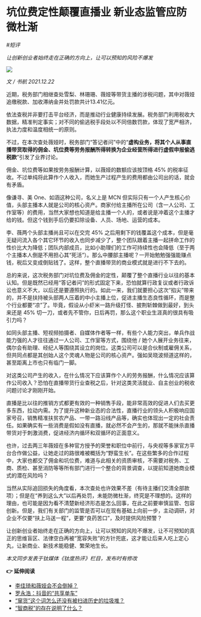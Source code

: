 # 坑位费定性颠覆直播业 新业态监管应防微杜渐

*#短评*

*让创新创业者始终走在正确的方向上，让可以预知的风险不爆发*

![](https://lishuhang.me/img/2021/12/1222-00.jpg)

*文 / 书航 2021.12.22*

近期，税务部门相继查处雪梨、林珊珊、薇娅等带货主播的涉税问题，其中对薇娅追缴税款、加收滞纳金并处罚款共计13.41亿元。

依法查税并非要打击平台经济，而是推动行业健康持续发展。税务部门利用税收大数据，精准判定事实；对不同的偷逃税手段处以不同倍数罚款，体现了宽严相济，执法力度和温度相统一的原则。

不过，在本次查处薇娅时，税务部门“答记者问”中的“**虚构业务，将其个人从事直播带货取得的佣金、坑位费等劳务报酬所得转换为企业经营所得进行虚假申报偷逃税款**”引发了业界讨论。

佣金、坑位费等如果按劳务报酬计算，以薇娅的数额应该按顶格 45% 的税率征收。不过单纯将此算作个人收入，而她生产过程产生的费用都由公司出的话，就会有矛盾。

像谦寻、美 One、如涵这种公司，名义上是 MCN 但实际只有一个人产生核心价值，头部主播本人就是公司的核心资产。商家付给主播所在公司（含一人公司、工作室等）的费用，当然大家想也知道是给主播一个人的，或者说是冲着这个主播才给的钱。但这个钱到手后仍要扣除设备、人员、场地、运营的成本。

李、薇两个头部主播尚且可以在交完 45% 之后用剩下的钱覆盖这个成本，但是毫无疑问流入各个其它环节的收入也同步减少了，整个团队跟着主播一起拼命工作的性价比大为降低；团队内部成员，比如小助理们的工作可持续性也会降低（至于两个主播本人倒是不用担心其“死活”）。那么中腰部主播呢？一开始勉勉强强能赚点钱，税后又变成倒贴钱了。这样，整个直播带货的商业模式就是进行不下去的。

总的来说，这次税务部门对坑位费及佣金的定性，颠覆了整个直播行业以往的基本认知。但是既然已经用“答记者问”的形式固定下来，恐怕就算行政复议或者行政诉讼也意义不大，以后还是要遵照执行的。如此一来，我们就要担心这次“掐尖”带来的，并不是扶持被头部两人压着的中小主播上位，促进主播生态良性循环，而是整个行业都要“凉”了。毕竟，假设从小虾米一路升级打怪、披荆斩棘做到最好，到头来还是 45% 切一刀，或者先不管你，日后再罚，那么这个职业生涯真的很具有吸引力吗？

如同头部主播、短视频拍摄者、自媒体作者等一样，有些个人能力突出，单兵作战能力强的人才往往通过一人公司、工作室等方式，围绕他 / 她个人展开业务往来，偶尔会有助理、经纪人等围绕其设立的岗位。这类公司可以是合伙制或雇佣关系，但共同点都是其创始人这个灵魂人物是公司的核心资产。强如吴晓波频道这样的，甚至距离上市也只有临门一脚。

对这类公司产生的收入，在什么情况下应该算作个人的劳务报酬，什么情况应该算作公司收入？恐怕在直播带货行业查税之后，针对这类灵活就业、自主创业的税收问题讨论才刚刚开始。

直播是比以往的推销方式都更有效的一种销售手段，能非常高效的促进人们去买更多东西，拉动内需。为了提升这种新业态的合法性，直播行业的领头人积极响应国家号召，销售精准扶贫农产品、一带一路沿线产品等，确实也体现出一定的社会责任。如果确实有一些消费是假如没有直播，就必然不会产生的，那就不能抹杀直播带货对于刺激消费，促进经济内循环和双循环的正面意义。

也许，过去两三年薇娅在多种官方授予的荣誉和职位中前行，与央视等多家官方平台合作做公益，让她走过的路很难被概括为“野蛮生长”。在这些繁多的合作过程中，大家也都交了佣金和坑位费，难道与此相关的资质审核，不需要对税务、工商、质检、甚至消防等等所有部门进行一个整合的背景调查，以提前知道她商业模式的潜在风险吗？

当然从实际追回损失的角度看，本次查处也许效果不差（有待主播们交清全部款项）；但是在“养到这么大”以后再处罚，未能防微杜渐，终究是不理想的。这样的理由，也可能是因为看不清楚新经济形态是怎么回事，在此之前要审慎监管、包容创新。但是，我们有关部门的监管是否可以在现有基础上向前一步，主动调研，对企业不仅要“扶上马送一程”，更要“良药苦口”，及时提供风险预警？

让创新创业者始终走在正确的方向上，让可以预知的风险不爆发，让不可预知的真正的思维盲区、法律空白再被“宽容失败”的方针兜底，这才能让后来人吃上定心丸，让新商业、新技术能稳健、繁荣地生长。

*本文同步发表于钛媒体《钛度热评》栏目，发布时有修改*

**👉 延伸阅读**

- [李佳琦和薇娅会不会倒掉？](http://mp.weixin.qq.com/s?__biz=MjM5Mjg1ODIxMQ==&mid=2650662742&idx=1&sn=17b68042c2f0788b848378258d46ba99&chksm=be96ae5a89e1274c71a42edc6cb36d266a18bfa7243a58dc65a2caebccfea966d0c3b58c75af&scene=21#wechat_redirect)
- [罗永浩：抖音的“共享单车”](https://mp.weixin.qq.com/s?__biz=MjM5Mjg1ODIxMQ==&mid=2650661374&idx=1&sn=741522f653ee5f0664c88d75d4ea5bfa&scene=21#wechat_redirect)
- [“窜货”这个词怎么还没有被扫进历史的垃圾堆？](https://mp.weixin.qq.com/s?__biz=MjM5Mjg1ODIxMQ==&mid=2650661807&idx=1&sn=515f92955cd3daf7372dd65adeaa86ca&scene=21#wechat_redirect)
- [“智商税”的存在说明了什么？](https://mp.weixin.qq.com/s?__biz=MjM5Mjg1ODIxMQ==&mid=2650662080&idx=1&sn=8dba8035ad38db77e9029374adfb7bbf&scene=21#wechat_redirect)